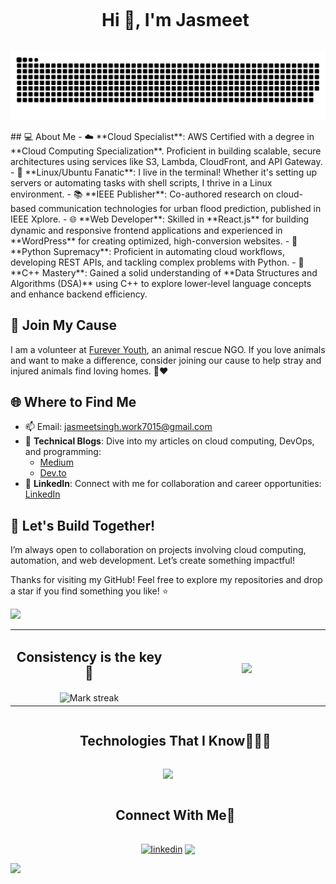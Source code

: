 <!--h1 without bottom border-->
<div id="user-content-toc">
  <ul align="center">
    <summary><h1 style="display: inline-block">Hi 👋, I'm Jasmeet</h1></summary>
  </ul>
</div>


<!--- snake -->
<div align="center">
  <img  src="grid-snake.svg"
       alt="snake" /></a>
</div>


<!--h2 without bottom border-->
<div id="user-content-toc">
  <ul align="center">


  </ul>
</div>
<!--Intro start-->
## 💻 About Me
- ☁️ **Cloud Specialist**: AWS Certified with a degree in **Cloud Computing Specialization**. Proficient in building scalable, secure architectures using services like S3, Lambda, CloudFront, and API Gateway.
- 🐧 **Linux/Ubuntu Fanatic**: I live in the terminal! Whether it's setting up servers or automating tasks with shell scripts, I thrive in a Linux environment.
- 📚 **IEEE Publisher**: Co-authored research on cloud-based communication technologies for urban flood prediction, published in IEEE Xplore.
- 🌐 **Web Developer**: Skilled in **React.js** for building dynamic and responsive frontend applications and experienced in **WordPress** for creating optimized, high-conversion websites.
- 🐍 **Python Supremacy**: Proficient in automating cloud workflows, developing REST APIs, and tackling complex problems with Python.
- 💾 **C++ Mastery**: Gained a solid understanding of **Data Structures and Algorithms (DSA)** using C++ to explore lower-level language concepts and enhance backend efficiency.

## 🐶 Join My Cause
I am a volunteer at [Furever Youth](https://instagram.com/furever_youth?igshid=NjIwNzIyMDk2Mg==), an animal rescue NGO. If you love animals and want to make a difference, consider joining our cause to help stray and injured animals find loving homes. 🐾❤️

## 🌐 Where to Find Me
- 📫 Email: [jasmeetsingh.work7015@gmail.com](mailto:jasmeetsingh.work7015@gmail.com)
- 📝 **Technical Blogs**: Dive into my articles on cloud computing, DevOps, and programming:
  - [Medium](https://medium.com/@jasmeetsingh.work7015)
  - [Dev.to](https://dev.to/jasmeet7015)
- 💼 **LinkedIn**: Connect with me for collaboration and career opportunities: [LinkedIn](https://linkedin.com/in/jasmeet8699)

## 🚀 Let's Build Together!
I’m always open to collaboration on projects involving cloud computing, automation, and web development. Let’s create something impactful!

Thanks for visiting my GitHub! Feel free to explore my repositories and drop a star if you find something you like! ⭐



<!--Intro end-->


<img src="https://user-images.githubusercontent.com/73097560/115834477-dbab4500-a447-11eb-908a-139a6edaec5c.gif">
<!--- stats & Trophy (start) -->
<p align="center">
  <!--- stats (start) -->
<table align="center">
<tr border="none">
<td width="50%" align="center" >
  
<h2>Consistency is the key 🔑</h2>
  
  <img align="center" title="🔥 Get streak stats for your profile at git.io/streak-stats" alt="Mark streak" src="https://github-readme-streak-stats.herokuapp.com/?user=jasmeet1234&theme=dark&hide_border=false" /> 
</td>

<td width="50%" align="center">

  <img  align="center"  src="https://github-readme-stats.anuraghazra1.vercel.app/api/top-langs/?username=jasmeet1234&theme=dark&hide_border=false&no-bg=true&no-frame=true&langs_count=10"/>
  
  </td>
</tr>
</table>
<!--- stats (end) -->

</p>        
<!--- stats (end) -->


<!--h1 without bottom border-->
<div id="user-content-toc">
  <ul align="center">
    <summary><h2 style="display: inline-block">Technologies That I Know👨🏻‍💻</h2></summary>
  </ul>
</div>
<!--tech stack icons-->
<p align="center">
  <a href="https://skillicons.dev">
    <img src="https://skillicons.dev/icons?i=aws,azure,bash,c,cpp,docker,dynamodb,git,github,js,linux,mysql,py,react,ubuntu,vscode,windows&perline=14" />
  </a>
</p>


<!-- Connect with me -->
<!--h2 without bottom border-->
<div id="user-content-toc">
  <ul align="center">
    <summary><h2 style="display: inline-block">Connect With Me🤝</h2></summary>
  </ul>
</div>

<!--icons and links-->
<p align="center">
<a href="https://www.linkedin.com/in/jasmeet8699/" target="blank"><img align="center" src="https://user-images.githubusercontent.com/88904952/234979284-68c11d7f-1acc-4f0c-ac78-044e1037d7b0.png" alt="linkedin" height="50" width="50" /></a>
<a href="mailto:jasmeetsingh.work7015@gmail.com" target="_blank">
 <img align="center" src="https://skillicons.dev/icons?i=gmail&perline=14" />
</a>
</p>

<!--horizontal divider(gradiant)-->
<img src="https://user-images.githubusercontent.com/73097560/115834477-dbab4500-a447-11eb-908a-139a6edaec5c.gif">

